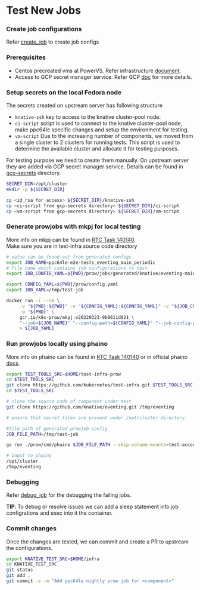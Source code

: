 # Test New Jobs 

### Create job configurations

Refer [create_job](./create_job.md) to create job configs

### Prerequisites

- Centos precreated vms at PowerVS. Refer infrastructure [document](infra.md).
- Access to GCP secret manager service. Refer GCP [doc](../gcp-secrets/README.md) for more details.
    
### Setup secrets on the local Fedora node

The secrets created on upstream server has following structure
- `knative-ssh` key to access to the knative cluster-pool node.
- `ci-script` script is used to connect to the knative cluster-pool node, make ppc64le specific changes and setup the environment for testing.
- `vm-script` Due to the increasing number of components, we moved from a single cluster to 2 clusters for running tests. This script is used to determine the available cluster and allocate it for testing purposes.

For testing purpose we need to create them manually. On upstream server they are added via GCP secret manager service. Details can be found in [gcp-secrets](../gcp-secrets) directory.
 
```bash
SECRET_DIR=/opt/cluster
mkdir -p ${SECRET_DIR}

cp <id_rsa for access> ${SECRET_DIR}/knative-ssh
cp <ci-script from gcp-secrets directory> ${SECRET_DIR}/ci-script
cp <vm-script from gcp-secrets directory> ${SECRET_DIR}/vm-script
```

### Generate prowjobs with mkpj for local testing

More info on mkpj can be found in [RTC Task 140140](https://jazz06.rchland.ibm.com:12443/jazz/web/projects/Power%20Ecosystem#action=com.ibm.team.workitem.viewWorkItem&id=140140).  
Make sure you are in test-infra source code directory

```bash
# value can be found out from generated configs
export JOB_NAME=ppc64le-e2e-tests_eventing_main_periodic
# file name which contains job configurations to test
export JOB_CONFIG_YAML=${PWD}/prow/jobs/generated/knative/eventing-main.gen.yaml

export CONFIG_YAML=${PWD}/prow/config.yaml
export JOB_YAML=/tmp/test-job

docker run -i --rm \
     -v "${PWD}:${PWD}" -v "${CONFIG_YAML}:${CONFIG_YAML}" -v "${JOB_CONFIG_YAML}:${JOB_CONFIG_YAML}" \
     -w "${PWD}" \
     gcr.io/k8s-prow/mkpj:v20220323-9b8611d021 \
     "--job=${JOB_NAME}" "--config-path=${CONFIG_YAML}" "--job-config-path=${JOB_CONFIG_YAML}" \
     > ${JOB_YAML}
```

### Run prowjobs locally using phaino

More info on phaino can be found in [RTC Task 140140](https://jazz06.rchland.ibm.com:12443/jazz/web/projects/Power%20Ecosystem#action=com.ibm.team.workitem.viewWorkItem&id=140140) or in official phaino [docs](https://github.com/kubernetes/test-infra/tree/master/prow/cmd/phaino).

```bash
export TEST_TOOLS_SRC=$HOME/test-infra-prow
cd $TEST_TOOLS_SRC
git clone https://github.com/kubernetes/test-infra.git $TEST_TOOLS_SRC
cd $TEST_TOOLS_SRC

# clone the source code of component under test
git clone https://github.com/knative/eventing.git /tmp/eventing

# ensure that secret files are present under /opt/cluster directory

#file path of generated prowjob config
JOB_FILE_PATH=/tmp/test-job 

go run ./prow/cmd/phaino $JOB_FILE_PATH --skip-volume-mounts=test-account --privileged

# input to phaino
/opt/cluster
/tmp/eventing
```
### Debugging
Refer [debug_job](debug-environment-issues.md) for the debugging the failing jobs.

**TIP**: To debug or resolve issues we can add a sleep statement into job configrations and exec into it the container.

### Commit changes

Once the changes are tested, we can commit and create a PR to upstream the configurations.

```bash 
export KNATIVE_TEST_SRC=$HOME/infra
cd KNATIVE_TEST_SRC
git status
git add .
git commit -s -m "Add ppc64le nightly prow job for <component>"
```
